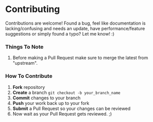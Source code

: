 # Contributing

Contributions are welcome! Found a bug, feel like documentation is lacking/confusing and needs an update, have performance/feature suggestions or simply found a typo? Let me know! :)

### Things To Note

1. Before making a Pull Request make sure to merge the latest from "upstream".

### How To Contribute

1. **Fork** repository
2. **Create** a branch `git checkout -b your_branch_name`
3. **Commit** changes to your branch
4. **Push** your work back up to your fork
5. **Submit** a Pull Request so your changes can be reviewed
6. Now wait as your Pull Request gets reviewed. ;)
